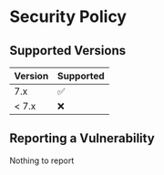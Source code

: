 # Security Policy

## Supported Versions

| Version | Supported          |
| ------- | ------------------ |
| 7.x   | :white_check_mark: |
| < 7.x   | :x:                |


## Reporting a Vulnerability

Nothing to report
